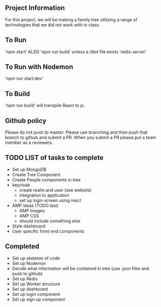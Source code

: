 ## Project Information
For this project, we will be making a family tree utilizing a range of technologies that we did not work with in class.

## To Run
'npm start'
ALSO
'npm run build' unless a /dist file exists
'redis-server'

## To Run with Nodemon
'npm run start:dev'

## To Build
'npm run build' will transpile React to js. 

## Github policy
Please do not push to master. Please use branching and then push that branch to github and submit a PR. When you submit a PR please put a team member as a reviewers.

## TODO LIST of tasks to complete
- Set up MongoDB
- Create Tree Component
- Create People components in tree
- keycloak
    - create realm and user (see website)
    - integration to application
    - set up login screen using react
- AMP ideas (TODO last)
    - AMP images
    - AMP CSS
    - should include something else
- Style dashboard
- User specific front end components

## Completed
- Set up skeleton of code
- Set up Nodemon
- Decide what information will be contained in tree (use .json files and push to github)
- Set up Redis
- Set up Worker structure
- Set up dashboard
- Set up login component
- Set up sign up component